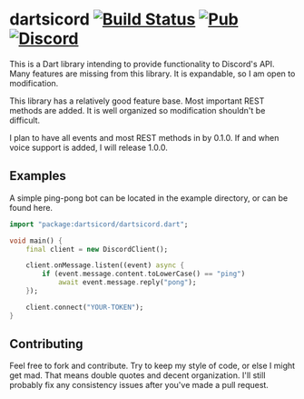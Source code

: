 # dartsicord [![Build Status](https://travis-ci.org/voximity/dartsicord.svg?branch=master)](https://travis-ci.org/voximity/dartsicord) [![Pub](https://img.shields.io/pub/v/dartsicord.svg)](https://pub.dartlang.org/packages/dartsicord) [![Discord](https://img.shields.io/discord/102860784329052160.svg)](http://discord.gg/d7PMs5K)

This is a Dart library intending to provide functionality to Discord's API. Many features are missing from this library. It is expandable, so I am open to modification.

This library has a relatively good feature base. Most important REST methods are added. It is well organized so modification shouldn't be difficult.

I plan to have all events and most REST methods in by 0.1.0. If and when voice support is added, I will release 1.0.0.

## Examples

A simple ping-pong bot can be located in the example directory, or can be found here.

```dart
import "package:dartsicord/dartsicord.dart";

void main() {
    final client = new DiscordClient();

    client.onMessage.listen((event) async {
        if (event.message.content.toLowerCase() == "ping")
            await event.message.reply("pong");
    });

    client.connect("YOUR-TOKEN");
}
```

## Contributing

Feel free to fork and contribute. Try to keep my style of code, or else I might get mad. That means double quotes and decent organization. I'll still probably fix any consistency issues after you've made a pull request.
